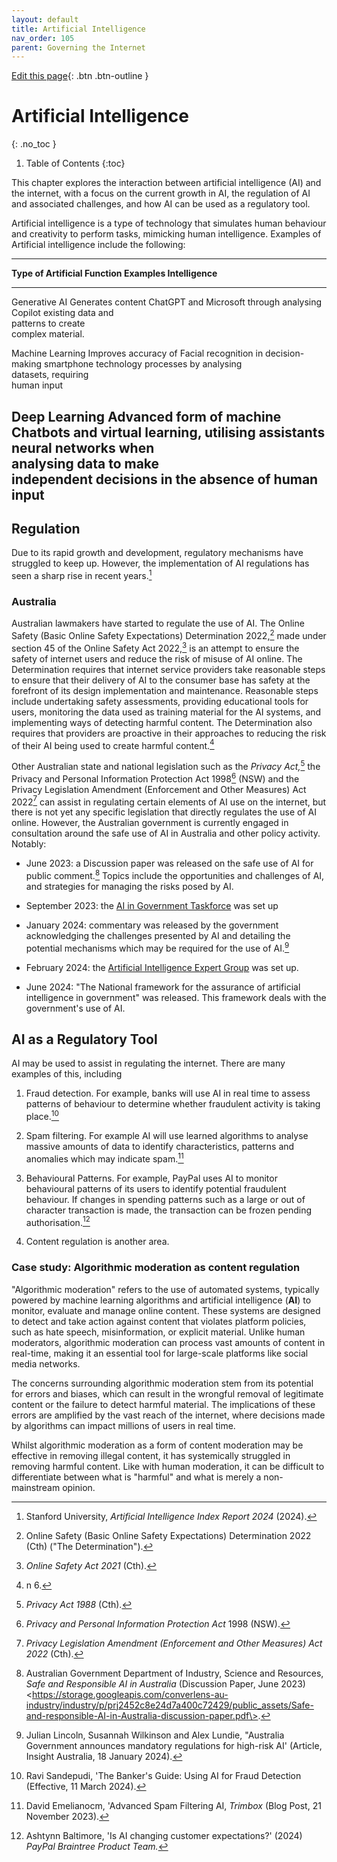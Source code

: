 ```yaml
---
layout: default
title: Artificial Intelligence
nav_order: 105
parent: Governing the Internet
---
```

[Edit this page](https://github.com/nicsuzor/wikijuris/blob/master/cyberlaw/artificial_intelligence.markdown){: .btn .btn-outline }

# Artificial Intelligence
{: .no_toc }

1. Table of Contents
{:toc}

This chapter explores the interaction between artificial intelligence (AI) and the internet, with a focus on the current growth in AI, the regulation of AI and associated challenges, and how AI can be used as a regulatory tool.


Artificial intelligence is a type of technology that simulates human
behaviour and creativity to perform tasks, mimicking human intelligence.
Examples of Artificial intelligence include the following:

  ------------------------------------------------------------------------
  **Type of Artificial      **Function**             **Examples**
  Intelligence**                                     
  ------------------------- ------------------------ ---------------------
  Generative AI             Generates content        ChatGPT and Microsoft
                            through analysing        Copilot
                            existing data and        
                            patterns to create       
                            complex material.        

  Machine Learning          Improves accuracy of     Facial recognition in
                            decision-making          smartphone technology
                            processes by analysing   
                            datasets, requiring      
                            human input              

  Deep Learning             Advanced form of machine Chatbots and virtual
                            learning, utilising      assistants
                            neural networks when     
                            analysing data to make   
                            independent decisions in 
                            the absence of human     
                            input                    
  ------------------------------------------------------------------------

## Regulation

Due to its rapid growth and development, regulatory mechanisms have struggled to keep up. However, the implementation of AI regulations has seen a sharp rise in recent years.[^5]

### Australia

Australian lawmakers have started to regulate the use of AI. The Online Safety (Basic Online Safety Expectations) Determination 2022,[^6] made under section 45 of the Online Safety Act 2022,[^7] is an attempt to ensure the safety of internet users and reduce the risk of misuse of AI online. The Determination requires that internet service providers take reasonable steps to ensure that their delivery of AI to the consumer base has safety at the forefront of its design implementation and maintenance. Reasonable steps include undertaking safety assessments, providing educational tools for users, monitoring the data used as training material for the AI systems, and implementing ways of detecting harmful content. The Determination also requires that providers are proactive in their approaches to reducing the risk of their AI being used to create harmful content.[^8]

Other Australian state and national legislation such as the *Privacy Act,*[^9] the Privacy and Personal Information Protection Act 1998[^10] (NSW) and the Privacy Legislation Amendment (Enforcement and Other Measures) Act 2022[^11] can assist in regulating certain elements of AI use on the internet, but there is not yet any specific legislation that directly regulates the use of AI online. However, the Australian government is currently engaged in consultation around the safe use of AI in Australia and other policy activity. Notably:

- June 2023: a Discussion paper was released on the safe use of AI for public comment.[^12] Topics include the opportunities and challenges of AI, and strategies for managing the risks posed by AI.

- September 2023: the [AI in Government Taskforce](https://www.dta.gov.au/blogs/ai-government-taskforce-examining-use-and-governance-ai-aps) was set up

- January 2024: commentary was released by the government acknowledging the challenges presented by AI and detailing the potential mechanisms which may be required for the use of AI.[^13]

- February 2024: the [Artificial Intelligence Expert Group](https://www.industry.gov.au/science-technology-and-innovation/technology/artificial-intelligence#meet-the-ai-advisory-expert-group-4) was set up.

- June 2024: "The National framework for the assurance of artificial intelligence in government" was released. This framework deals with the government's use of AI.


## AI as a Regulatory Tool

AI may be used to assist in regulating the internet. There are many examples of this, including

1. Fraud detection. For example, banks will use AI in real time to assess patterns of behaviour to determine whether fraudulent activity is taking place.[^19]

2. Spam filtering. For example AI will use learned algorithms to analyse massive amounts of data to identify characteristics, patterns and anomalies which may indicate spam.[^20]

3. Behavioural Patterns. For example, PayPal uses AI to monitor behavioural patterns of its users to identify potential fraudulent behaviour. If changes in spending patterns such as a large or out of character transaction is made, the transaction can be frozen pending authorisation.[^21]

4. Content regulation is another area.

### Case study: Algorithmic moderation as content regulation

"Algorithmic moderation" refers to the use of automated systems, typically powered by machine learning algorithms and artificial intelligence (**AI**) to monitor, evaluate and manage online content. These systems are designed to detect and take action against content that violates platform policies, such as hate speech, misinformation, or explicit material. Unlike human moderators, algorithmic moderation can process vast amounts of content in real-time, making it an essential tool for large-scale platforms like social media networks.

The concerns surrounding algorithmic moderation stem from its potential for errors and biases, which can result in the wrongful removal of legitimate content or the failure to detect harmful material. The implications of these errors are amplified by the vast reach of the internet, where decisions made by algorithms can impact millions of users in real time.

Whilst algorithmic moderation as a form of content moderation may be effective in removing illegal content, it has systemically struggled in removing harmful content. Like with human moderation, it can be difficult to differentiate between what is "harmful" and what is merely a non-mainstream opinion.

[^2]: John McCarthy. "What is artificial intelligence" (Article, Computer Science Department, Stanford University, 12 November 2004).

[^3]: Iberdrola, 'Artificial Intelligence: birth, applications and future trends', *History of Artificial Intelligence (Blog Post).*

[^4]: Statista, 'Artificial Intelligence -- Worldwide', *Market Insights* (Web Page, 2024) https://www.statista.com/outlook/tmo/artificial-intelligence/worldwide?currency=AUD.

[^5]: Stanford University, *Artificial Intelligence Index Report 2024* (2024).

[^6]: Online Safety (Basic Online Safety Expectations) Determination 2022 (Cth) ("The Determination").

[^7]: *Online Safety Act 2021* (Cth).

[^8]: n 6.

[^9]: *Privacy Act 1988* (Cth).

[^10]: *Privacy and Personal Information Protection Act* 1998 (NSW).

[^11]: *Privacy Legislation Amendment (Enforcement and Other Measures) Act 2022* (Cth).

[^12]: Australian Government Department of Industry, Science and Resources, *Safe and Responsible AI in Australia* (Discussion Paper, June 2023) \<https://storage.googleapis.com/converlens-au-industry/industry/p/prj2452c8e24d7a400c72429/public_assets/Safe-and-responsible-AI-in-Australia-discussion-paper.pdf\>.

[^13]: Julian Lincoln, Susannah Wilkinson and Alex Lundie, "Australia Government announces mandatory regulations for high-risk AI' (Article, Insight Australia, 18 January 2024).

[^14]: ACMA, Online Misinformation, [www.acma.gov.au/online-misinformation](http://www.acma.gov.au/online-misinformation) (accessed 01 September 2024)

[^15]: *Australian Code of Practice on Disinformation and Misinformation* s 7.5.

[^16]: *Online Safety Act 2021* (Cth) s 45(4)

[^17]: *Online Safety Act 2021*(Cth) s 46(1)(a)(b)

[^18]: *Online Safety (Basic Online Safety Expectations) Determination* 2022 s8A, s9

[^19]: Ravi Sandepudi, 'The Banker's Guide: Using AI for Fraud Detection (Effective, 11 March 2024).

[^20]: David Emelianocm, 'Advanced Spam Filtering AI, *Trimbox* (Blog Post, 21 November 2023).

[^21]: Ashtynn Baltimore, 'Is AI changing customer expectations?' (2024) *PayPal Braintree Product Team.*